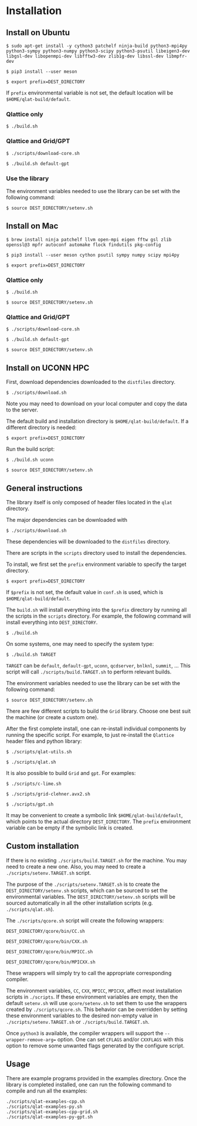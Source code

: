 # Installation

## Install on Ubuntu

`$ sudo apt-get install -y cython3 patchelf ninja-build python3-mpi4py python3-sympy python3-numpy python3-scipy python3-psutil libeigen3-dev libgsl-dev libopenmpi-dev libfftw3-dev zlib1g-dev libssl-dev libmpfr-dev`

`$ pip3 install --user meson`

`$ export prefix=DEST_DIRECTORY`

If `prefix` environmental variable is not set, the default location will be `$HOME/qlat-build/default`.

### Qlattice only

`$ ./build.sh`

### Qlattice and Grid/GPT

`$ ./scripts/download-core.sh`

`$ ./build.sh default-gpt`

### Use the library

The environment variables needed to use the library can be set with the following command:

`$ source DEST_DIRECTORY/setenv.sh`

## Install on Mac

`$ brew install ninja patchelf llvm open-mpi eigen fftw gsl zlib openssl@3 mpfr autoconf automake flock findutils pkg-config`

`$ pip3 install --user meson cython psutil sympy numpy scipy mpi4py`

`$ export prefix=DEST_DIRECTORY`

### Qlattice only

`$ ./build.sh`

`$ source DEST_DIRECTORY/setenv.sh`

### Qlattice and Grid/GPT

`$ ./scripts/download-core.sh`

`$ ./build.sh default-gpt`

`$ source DEST_DIRECTORY/setenv.sh`

## Install on UCONN HPC

First, download dependencies downloaded to the `distfiles` directory.

`$ ./scripts/download.sh`

Note you may need to download on your local computer and copy the data to the server.

The default build and installation directory is `$HOME/qlat-build/default`. If a different directory is needed:

`$ export prefix=DEST_DIRECTORY`

Run the build script:

`$ ./build.sh uconn`

`$ source DEST_DIRECTORY/setenv.sh`

## General instructions

The library itself is only composed of header files located in the `qlat` directory.

The major dependencies can be downloaded with

`$ ./scripts/download.sh`

These dependencies will be downloaded to the `distfiles` directory.

There are scripts in the `scripts` directory used to install the dependencies.

To install, we first set the `prefix` environment variable to specify the target directory.

`$ export prefix=DEST_DIRECTORY`

If `$prefix` is not set, the default value in `conf.sh` is used, which is `$HOME/qlat-build/default`.

The `build.sh` will install everything into the `$prefix` directory by running all the scripts in the `scripts` directory. For example, the following command will install everything into `DEST_DIRECTORY`.

`$ ./build.sh`

On some systems, one may need to specify the system type:

`$ ./build.sh TARGET`

`TARGET` can be `default`, `default-gpt`, `uconn`, `qcdserver`, `bnlknl`, `summit`, ... This script will call `./scripts/build.TARGET.sh` to perform relevant builds.

The environment variables needed to use the library can be set with the following command:

`$ source DEST_DIRECTORY/setenv.sh`

There are few different scripts to build the `Grid` library. Choose one best suit the machine (or create a custom one).

After the first complete install, one can re-install individual components by running the specific script. For example, to just re-install the `Qlattice` header files and python library:

`$ ./scripts/qlat-utils.sh`

`$ ./scripts/qlat.sh`

It is also possible to build `Grid` and `gpt`. For examples:

`$ ./scripts/c-lime.sh`

`$ ./scripts/grid-clehner.avx2.sh`

`$ ./scripts/gpt.sh`

It may be convenient to create a symbolic link `$HOME/qlat-build/default`, which points to the actual directory `DEST_DIRECTORY`. The `prefix` environment variable can be empty if the symbolic link is created.

## Custom installation

If there is no existing `./scripts/build.TARGET.sh` for the machine. You may need to create a new one. Also, you may need to create a `./scripts/setenv.TARGET.sh` script.

The purpose of the `./scripts/setenv.TARGET.sh` is to create the `DEST_DIRECTORY/setenv.sh` scripts, which can be sourced to set the environmental variables. The `DEST_DIRECTORY/setenv.sh` scripts will be sourced automatically in all the other installation scripts (e.g. `./scripts/qlat.sh`).

The `./scripts/qcore.sh` script will create the following wrappers:

`DEST_DIRECTORY/qcore/bin/CC.sh`

`DEST_DIRECTORY/qcore/bin/CXX.sh`

`DEST_DIRECTORY/qcore/bin/MPICC.sh`

`DEST_DIRECTORY/qcore/bin/MPICXX.sh`

These wrappers will simply try to call the appropriate corresponding compiler.

The environment variables, `CC`, `CXX`, `MPICC`, `MPICXX`, affect most installation scripts in `./scripts`. If these environment variables are empty, then the default `setenv.sh` will use `qcore/setenv.sh` to set them to use the wrappers created by `./scripts/qcore.sh`. This behavior can be overridden by setting these environment variables to the desired non-empty value in `./scripts/setenv.TARGET.sh` or `./scripts/build.TARGET.sh`.

Once `python3` is available, the compiler wrappers will support the `--wrapper-remove-arg=` option. One can set `CFLAGS` and/or `CXXFLAGS` with this option to remove some unwanted flags generated by the configure script.

## Usage

There are example programs provided in the examples directory. Once the library is completed installed, one can run the following command to compile and run all the examples:

```
./scripts/qlat-examples-cpp.sh
./scripts/qlat-examples-py.sh
./scripts/qlat-examples-cpp-grid.sh
./scripts/qlat-examples-py-gpt.sh
```
